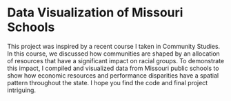# Data Visualization of Missouri Schools
This project was inspired by a recent course I taken in Community Studies. In this course, we discussed how communities are shaped by an allocation of resources that have a significant impact on racial groups. To demonstrate this impact, I compiled and visualized data from Missouri public schools to show how economic resources and performance disparities have a spatial pattern throughout the state. I hope you find the code and final project intriguing.
